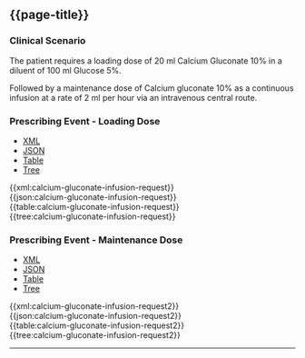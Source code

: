 ## {{page-title}}

### Clinical Scenario

The patient requires a loading dose of 20 ml Calcium Gluconate 10% in a diluent of 100 ml Glucose 5%. 

Followed by a maintenance dose of Calcium gluconate 10% as a continuous infusion at a rate of 2 ml per hour via an intravenous central route.

### Prescribing Event - Loading Dose

<!--// start of code snippet -->
<div>
    <ul class="nav nav-tabs" role="tablist">
      <li role="presentation" class="active">
        <a href="#xml-21" aria-controls="xml" role="tab" data-toggle="tab">XML</a>
      </li>
      <li role="presentation">
        <a href="#json-21" aria-controls="json" role="tab" data-toggle="tab">JSON</a>
      </li>
        <li role="presentation">
        <a href="#table-21" aria-controls="table" role="tab" data-toggle="tab">Table</a>
      </li>
      <li role="presentation">
        <a href="#tree-21" aria-controls="tree" role="tab" data-toggle="tab">Tree</a>
      </li>
  </ul>

  <!-- Tab panes -->
  <div class="tab-content snippet">
    <div role="tabpanel" class="tab-pane active" id="xml-21">
      {{xml:calcium-gluconate-infusion-request}}
    </div>
    <div role="tabpanel" class="tab-pane" id="json-21">
      {{json:calcium-gluconate-infusion-request}}
    </div>
    <div role="tabpanel" class="tab-pane" id="table-21">
      {{table:calcium-gluconate-infusion-request}}
    </div>
    <div role="tabpanel" class="tab-pane" id="tree-21">
      {{tree:calcium-gluconate-infusion-request}}
    </div>
  </div>
</div>
<!--// end of code snippet -->

### Prescribing Event - Maintenance Dose

<!--// start of code snippet -->
<div>
    <ul class="nav nav-tabs" role="tablist">
      <li role="presentation" class="active">
        <a href="#xml-22" aria-controls="xml" role="tab" data-toggle="tab">XML</a>
      </li>
      <li role="presentation">
        <a href="#json-22" aria-controls="json" role="tab" data-toggle="tab">JSON</a>
      </li>
        <li role="presentation">
        <a href="#table-22" aria-controls="table" role="tab" data-toggle="tab">Table</a>
      </li>
      <li role="presentation">
        <a href="#tree-22" aria-controls="tree" role="tab" data-toggle="tab">Tree</a>
      </li>
  </ul>

  <!-- Tab panes -->
  <div class="tab-content snippet">
    <div role="tabpanel" class="tab-pane active" id="xml-22">
      {{xml:calcium-gluconate-infusion-request2}}
    </div>
    <div role="tabpanel" class="tab-pane" id="json-22">
      {{json:calcium-gluconate-infusion-request2}}
    </div>
    <div role="tabpanel" class="tab-pane" id="table-22">
      {{table:calcium-gluconate-infusion-request2}}
    </div>
    <div role="tabpanel" class="tab-pane" id="tree-22">
      {{tree:calcium-gluconate-infusion-request2}}
    </div>
  </div>
</div>
<!--// end of code snippet -->

---
